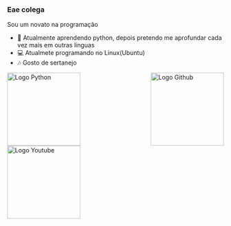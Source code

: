 ### Eae colega

Sou um novato na programação

- 🔭 Atualmente aprendendo python, depois pretendo me aprofundar cada vez mais em outras linguas
- 💻 Atualmete programando no Linux(Ubuntu)
- 🎶 Gosto de sertanejo

<img align="right" alt="Logo Github" height="170px" src="https://logosmarcas.net/wp-content/uploads/2020/12/GitHub-Logo.png">
<img align="left" alt="Logo Python" height="170px" src="https://cdn.discordapp.com/attachments/806642907263139850/823365395330105344/269-2691398_python-logo-clipart-transparent-background-png-download-removebg-preview.png">
<img align="center" alt="Logo Youtube" height="170px" src="https://cdn.discordapp.com/attachments/806642907263139850/823367179856642058/Youtube_logo-removebg-preview_3.png">
